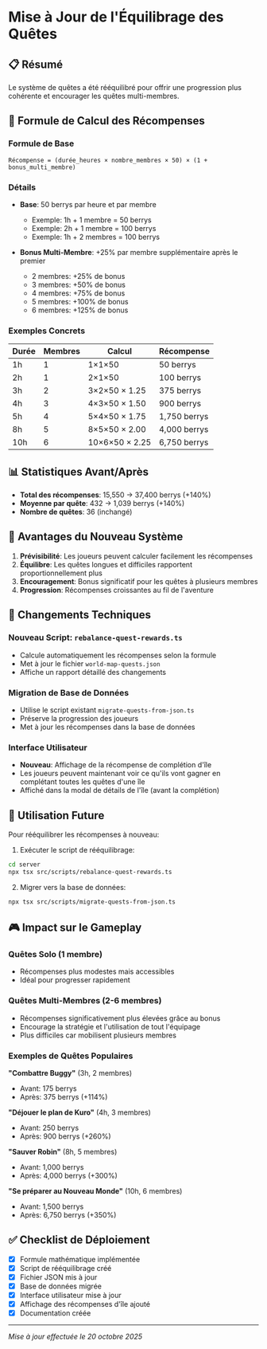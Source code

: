 # Mise à Jour de l'Équilibrage des Quêtes

## 📋 Résumé

Le système de quêtes a été rééquilibré pour offrir une progression plus cohérente et encourager les quêtes multi-membres.

## 🧮 Formule de Calcul des Récompenses

### Formule de Base
```
Récompense = (durée_heures × nombre_membres × 50) × (1 + bonus_multi_membre)
```

### Détails
- **Base**: 50 berrys par heure et par membre
  - Exemple: 1h + 1 membre = 50 berrys
  - Exemple: 2h + 1 membre = 100 berrys
  - Exemple: 1h + 2 membres = 100 berrys

- **Bonus Multi-Membre**: +25% par membre supplémentaire après le premier
  - 2 membres: +25% de bonus
  - 3 membres: +50% de bonus
  - 4 membres: +75% de bonus
  - 5 membres: +100% de bonus
  - 6 membres: +125% de bonus

### Exemples Concrets

| Durée | Membres | Calcul | Récompense |
|-------|---------|--------|------------|
| 1h | 1 | 1×1×50 | 50 berrys |
| 2h | 1 | 2×1×50 | 100 berrys |
| 3h | 2 | 3×2×50 × 1.25 | 375 berrys |
| 4h | 3 | 4×3×50 × 1.50 | 900 berrys |
| 5h | 4 | 5×4×50 × 1.75 | 1,750 berrys |
| 8h | 5 | 8×5×50 × 2.00 | 4,000 berrys |
| 10h | 6 | 10×6×50 × 2.25 | 6,750 berrys |

## 📊 Statistiques Avant/Après

- **Total des récompenses**: 15,550 → 37,400 berrys (+140%)
- **Moyenne par quête**: 432 → 1,039 berrys (+140%)
- **Nombre de quêtes**: 36 (inchangé)

## 🎯 Avantages du Nouveau Système

1. **Prévisibilité**: Les joueurs peuvent calculer facilement les récompenses
2. **Équilibre**: Les quêtes longues et difficiles rapportent proportionnellement plus
3. **Encouragement**: Bonus significatif pour les quêtes à plusieurs membres
4. **Progression**: Récompenses croissantes au fil de l'aventure

## 🔧 Changements Techniques

### Nouveau Script: `rebalance-quest-rewards.ts`
- Calcule automatiquement les récompenses selon la formule
- Met à jour le fichier `world-map-quests.json`
- Affiche un rapport détaillé des changements

### Migration de Base de Données
- Utilise le script existant `migrate-quests-from-json.ts`
- Préserve la progression des joueurs
- Met à jour les récompenses dans la base de données

### Interface Utilisateur
- **Nouveau**: Affichage de la récompense de complétion d'île
- Les joueurs peuvent maintenant voir ce qu'ils vont gagner en complétant toutes les quêtes d'une île
- Affiché dans la modal de détails de l'île (avant la complétion)

## 📝 Utilisation Future

Pour rééquilibrer les récompenses à nouveau:

1. Exécuter le script de rééquilibrage:
```bash
cd server
npx tsx src/scripts/rebalance-quest-rewards.ts
```

2. Migrer vers la base de données:
```bash
npx tsx src/scripts/migrate-quests-from-json.ts
```

## 🎮 Impact sur le Gameplay

### Quêtes Solo (1 membre)
- Récompenses plus modestes mais accessibles
- Idéal pour progresser rapidement

### Quêtes Multi-Membres (2-6 membres)
- Récompenses significativement plus élevées grâce au bonus
- Encourage la stratégie et l'utilisation de tout l'équipage
- Plus difficiles car mobilisent plusieurs membres

### Exemples de Quêtes Populaires

**"Combattre Buggy"** (3h, 2 membres)
- Avant: 175 berrys
- Après: 375 berrys (+114%)

**"Déjouer le plan de Kuro"** (4h, 3 membres)
- Avant: 250 berrys
- Après: 900 berrys (+260%)

**"Sauver Robin"** (8h, 5 membres)
- Avant: 1,000 berrys
- Après: 4,000 berrys (+300%)

**"Se préparer au Nouveau Monde"** (10h, 6 membres)
- Avant: 1,500 berrys
- Après: 6,750 berrys (+350%)

## ✅ Checklist de Déploiement

- [x] Formule mathématique implémentée
- [x] Script de rééquilibrage créé
- [x] Fichier JSON mis à jour
- [x] Base de données migrée
- [x] Interface utilisateur mise à jour
- [x] Affichage des récompenses d'île ajouté
- [x] Documentation créée

---

*Mise à jour effectuée le 20 octobre 2025*
